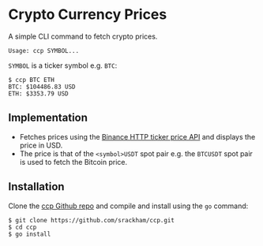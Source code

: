 # Crypto Currency Prices

A simple CLI command to fetch crypto prices.

    Usage: ccp SYMBOL...

`SYMBOL` is a ticker symbol e.g. `BTC`:
```
$ ccp BTC ETH
BTC: $104486.83 USD
ETH: $3353.79 USD
```

## Implementation
- Fetches prices using the [Binance HTTP ticker price API](https://github.com/binance/binance-spot-api-docs/blob/master/rest-api.md#symbol-price-ticker) and displays the price in USD.
- The price is that of the `<symbol>USDT` spot pair e.g. the `BTCUSDT` spot pair is used to fetch the Bitcoin price.

## Installation
Clone the [ccp Github repo](https://github.com/srackham/ccp) and compile and install using the `go` command:

```
$ git clone https://github.com/srackham/ccp.git
$ cd ccp
$ go install
```
